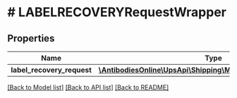 # # LABELRECOVERYRequestWrapper

## Properties

Name | Type | Description | Notes
------------ | ------------- | ------------- | -------------
**label_recovery_request** | [**\AntibodiesOnline\UpsApi\Shipping\Model\LabelRecoveryRequest**](LabelRecoveryRequest.md) |  |

[[Back to Model list]](../../README.md#models) [[Back to API list]](../../README.md#endpoints) [[Back to README]](../../README.md)
